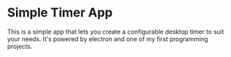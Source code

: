 # Simple Timer App

This is a simple app that lets you create a configurable desktop timer to suit your needs. It's powered by electron and one of my first programming projects.
